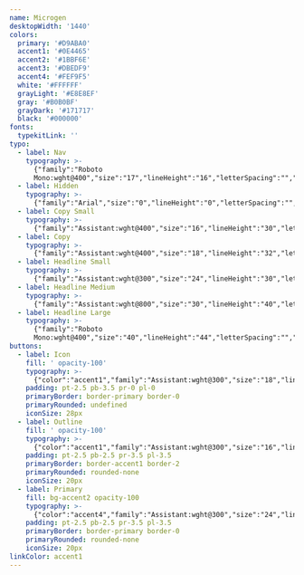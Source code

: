 ```yaml
---
name: Microgen
desktopWidth: '1440'
colors:
  primary: '#D9ABA0'
  accent1: '#0E4465'
  accent2: '#1BBF6E'
  accent3: '#DBEDF9'
  accent4: '#FEF9F5'
  white: '#FFFFFF'
  grayLight: '#E8E8EF'
  gray: '#B0B0BF'
  grayDark: '#171717'
  black: '#000000'
fonts:
  typekitLink: ''
typo:
  - label: Nav
    typography: >-
      {"family":"Roboto
      Mono:wght@400","size":"17","lineHeight":"16","letterSpacing":"","margin":"","smSize":"","smLineHeight":"","smLetterSpacing":"","smMargin":""}
  - label: Hidden
    typography: >-
      {"family":"Arial","size":"0","lineHeight":"0","letterSpacing":"","margin":"","smSize":"","smLineHeight":"","smLetterSpacing":"","smMargin":""}
  - label: Copy Small
    typography: >-
      {"family":"Assistant:wght@400","size":"16","lineHeight":"30","letterSpacing":"0","margin":"20","smSize":"","smLineHeight":"","smLetterSpacing":"","smMargin":""}
  - label: Copy
    typography: >-
      {"family":"Assistant:wght@400","size":"18","lineHeight":"32","letterSpacing":"0","margin":"20","smSize":"","smLineHeight":"","smLetterSpacing":"","smMargin":""}
  - label: Headline Small
    typography: >-
      {"family":"Assistant:wght@300","size":"24","lineHeight":"30","letterSpacing":"","margin":"15","smSize":"","smLineHeight":"","smLetterSpacing":"","smMargin":""}
  - label: Headline Medium
    typography: >-
      {"family":"Assistant:wght@800","size":"30","lineHeight":"40","letterSpacing":"","margin":"15","smSize":"","smLineHeight":"","smLetterSpacing":"","smMargin":""}
  - label: Headline Large
    typography: >-
      {"family":"Roboto
      Mono:wght@400","size":"40","lineHeight":"44","letterSpacing":"","margin":"20","smSize":"36","smLineHeight":"40","smLetterSpacing":"","smMargin":""}
buttons:
  - label: Icon
    fill: ' opacity-100'
    typography: >-
      {"color":"accent1","family":"Assistant:wght@300","size":"18","lineHeight":"18","letterSpacing":"0","smSize":"18","smLineHeight":"18","smLetterSpacing":"0"}
    padding: pt-2.5 pb-3.5 pr-0 pl-0
    primaryBorder: border-primary border-0
    primaryRounded: undefined
    iconSize: 28px
  - label: Outline
    fill: ' opacity-100'
    typography: >-
      {"color":"accent1","family":"Assistant:wght@300","size":"16","lineHeight":"20","letterSpacing":"0","smSize":"16","smLineHeight":"16","smLetterSpacing":"0"}
    padding: pt-2.5 pb-2.5 pr-3.5 pl-3.5
    primaryBorder: border-accent1 border-2
    primaryRounded: rounded-none
    iconSize: 20px
  - label: Primary
    fill: bg-accent2 opacity-100
    typography: >-
      {"color":"accent4","family":"Assistant:wght@300","size":"24","lineHeight":"20","letterSpacing":"0","smSize":"16","smLineHeight":"16","smLetterSpacing":"0"}
    padding: pt-2.5 pb-2.5 pr-3.5 pl-3.5
    primaryBorder: border-primary border-0
    primaryRounded: rounded-none
    iconSize: 20px
linkColor: accent1
---
```


